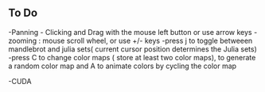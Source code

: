  To Do
-------------
 -Panning - Clicking and Drag with the mouse left button or use arrow keys
 -zooming : mouse scroll wheel, or use +/- keys
 -press j to toggle betweeen mandlebrot and julia sets( current cursor position determines the Julia sets)
 -press C to change color maps ( store at least two color maps), to generate a random color map and A to animate colors by cycling the color map

 -CUDA
